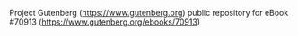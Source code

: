 Project Gutenberg (https://www.gutenberg.org) public repository for
eBook #70913 (https://www.gutenberg.org/ebooks/70913)
